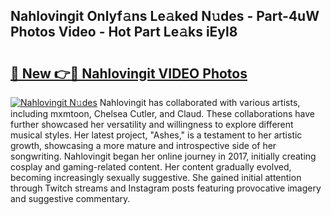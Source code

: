 ## Nahlovingit Onlyf𝚊ns Le𝚊ked N𝚞des - Part-4uW Photos Video - Hot Part Le𝚊ks iEyl8

# <h2><a href="http://ab32243.deff.icu/?id=Nahlovingit">🔗 New 👉🔴 Nahlovingit VIDEO Photos</a></h2>

[![Nahlovingit N𝚞des](https://i.imgur.com/rIISA9y.gif)](http://ab32243.deff.icu/?id=Nahlovingit)
Nahlovingit has collaborated with various artists, including mxmtoon, Chelsea Cutler, and Claud. These collaborations have further showcased her versatility and willingness to explore different musical styles. Her latest project, "Ashes," is a testament to her artistic growth, showcasing a more mature and introspective side of her songwriting. Nahlovingit began her online journey in 2017, initially creating cosplay and gaming-related content. Her content gradually evolved, becoming increasingly sexually suggestive. She gained initial attention through Twitch streams and Instagram posts featuring provocative imagery and suggestive commentary.
